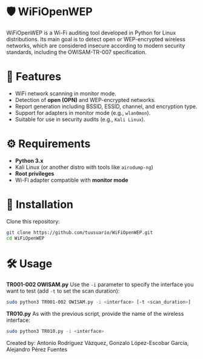 
# 🛡️ WiFiOpenWEP

WiFiOpenWEP is a Wi-Fi auditing tool developed in Python for Linux distributions. Its main goal is to detect open or WEP-encrypted wireless networks, which are considered insecure according to modern security standards, including the OWISAM-TR-007 specification.

# 📌 Features

- WiFi network scanning in monitor mode.
- Detection of **open (OPN)** and WEP-encrypted networks.
- Report generation including BSSID, ESSID, channel, and encryption type.
- Support for adapters in monitor mode (e.g., `wlan0mon`).
- Suitable for use in security audits (e.g., `Kali Linux`).

# ⚙️ Requirements

- **Python 3.x**
- Kali Linux (or another distro with tools like `airodump-ng`)
- **Root privileges**
- Wi-Fi adapter compatible with **monitor mode**

# 🧪 Installation

Clone this repository:
```bash
git clone https://github.com/tuusuario/WiFiOpenWEP.git
cd WiFiOpenWEP
```

# 🛠️ Usage

**TR001-002 OWISAM.py**
Use the `-i` parameter to specify the interface you want to test (add `-t` to set the scan duration):
```bash
sudo python3 TR001-002 OWISAM.py -i <interface> [-t <scan_duration>]
```

**TR010.py**
As with the previous script, provide the name of the wireless interface:
```bash
sudo python3 TR010.py -i <interface>
```
Created by: Antonio Rodríguez Vázquez, Gonzalo López-Escobar García, Alejandro Pérez Fuentes
